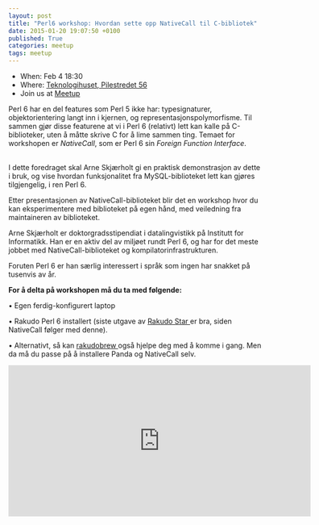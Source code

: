 ```yaml
---
layout: post
title: "Perl6 workshop: Hvordan sette opp NativeCall til C-bibliotek"
date: 2015-01-20 19:07:50 +0100
published: True
categories: meetup
tags: meetup
---
```


* When: Feb 4 18:30
* Where: [Teknologihuset, Pilestredet 56](https://maps.google.com/maps?f=q&hl=en&q=Pilestredet+56%2C+Oslo%2C+no)
* Join us at [Meetup](https://www.meetup.com/Oslo-pm/events/219961292/)

Perl 6 har en del features som Perl 5 ikke har: typesignaturer, objektorientering langt inn i kjernen, og representasjonspolymorfisme. Til sammen gjør disse featurene at vi i Perl 6 (relativt) lett kan kalle på C-biblioteker, uten å måtte skrive C for å lime sammen ting. Temaet for workshopen er <i>NativeCall</i>, som er Perl 6 sin <i>Foreign Function Interface</i>.

<br>I dette foredraget skal Arne Skjærholt gi en praktisk demonstrasjon av dette i bruk, og vise hvordan funksjonalitet fra MySQL-biblioteket lett kan gjøres tilgjengelig, i ren Perl 6.

Etter presentasjonen av NativeCall-biblioteket blir det en workshop hvor du kan eksperimentere med biblioteket på egen hånd, med veiledning fra maintaineren av biblioteket.

Arne Skjærholt er doktorgradsstipendiat i datalingvistikk på Institutt for Informatikk. Han er en aktiv del av miljøet rundt Perl 6, og har for det meste jobbet med NativeCall-biblioteket og kompilatorinfrastrukturen.

Foruten Perl 6 er han særlig interessert i språk som ingen har snakket på tusenvis av år.

<b>For å delta på workshopen må du ta med følgende:</b>

• Egen ferdig-konfigurert laptop

• Rakudo Perl 6 installert (siste utgave av <a href="http://rakudo.org/">Rakudo Star </a>er bra, siden NativeCall følger med denne).

• Alternativt, så kan <a href="http://feather.perl6.nl/~tjs/talks/plpw14/rakudobrew/">rakudobrew </a>også hjelpe deg med å komme i gang. Men da må du passe på å installere Panda og NativeCall selv.

<iframe class="google-maps" src="https://www.google.com/maps/embed/v1/place?q=q=Pilestredet+56%2C+Oslo%2C+no&key=AIzaSyASIjsQVcDWLnkdszZ-yw13Qcs-iFk8Q4Y" width="600" height="300" frameborder="0" allowfullscreen></iframe>
